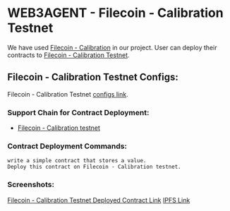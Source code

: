 # WEB3AGENT - Filecoin - Calibration Testnet

We have used [Filecoin - Calibration](https://calibration.filscan.io/en) in our project. User can deploy their contracts to [Filecoin - Calibration Testnet](https://calibration.filfox.info/).
## Filecoin - Calibration Testnet Configs:
Filecoin - Calibration Testnet [configs link](https://github.com/Web3-Agent/Web3Agent/blob/0000a06b55b3054e9bb7285d15edd1fdfff97ce7/app/lib/chains.json#L19524).

### Support Chain for Contract Deployment:
- [Filecoin - Calibration testnet](https://github.com/Web3-Agent/Web3Agent/blob/feaa1f8e76eca83dd2f6a54aaf4647b2189aa92a/app/lib/chains.json#L19524)

### Contract Deployment Commands:
```
write a simple contract that stores a value.
Deploy this contract on Filecoin - Calibration testnet.
```

### Screenshots:
[Filecoin - Calibration Testnet Deployed Contract Link](https://calibration.filfox.info/en/message/0x53cda4cf5efba9edcf10ff797a1721cb86c1608b5f6dd138d2225791a50b7280)
[IPFS Link](https://nftstorage.link/ipfs/bafybeidsrzkwr6gtfyhs3f64tuaoozf64d3uuiv2nwiaqalwynhnjibrny)